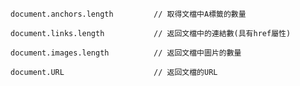 ```
document.anchors.length			// 取得文檔中A標籤的數量
```

```
document.links.length			// 返回文檔中的連結數(具有href屬性)
```

```
document.images.length			// 返回文檔中圖片的數量
```

```
document.URL					// 返回文檔的URL
```